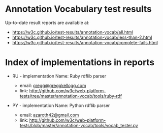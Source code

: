 Annotation Vocabulary test results
==================================

Up-to-date result reports are available at:

* https://w3c.github.io/test-results/annotation-vocab/all.html
* https://w3c.github.io/test-results/annotation-vocab/less-than-2.html
* https://w3c.github.io/test-results/annotation-vocab/complete-fails.html

Index of implementations in reports
===================================

* RU - implementation Name: Ruby rdflib parser
  * email: gregg@greggkellogg.com
  * link: http://github.com/w3c/web-platform-tests/tree/master/annotation-vocab/tools/ruby-rdf

* PY - implementation Name: Python rdflib parser
  * email: azaroth42@gmail.com
  * link: http://github.com/w3c/web-platform-tests/blob/master/annotation-vocab/tools/vocab_tester.py
